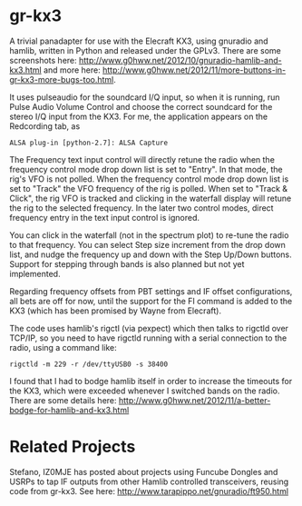gr-kx3
======

A trivial panadapter for use with the Elecraft KX3, using gnuradio and hamlib, written in 
Python and released under the GPLv3. There are some screenshots here: 
http://www.g0hww.net/2012/10/gnuradio-hamlib-and-kx3.html 
and more here: 
http://www.g0hww.net/2012/11/more-buttons-in-gr-kx3-more-bugs-too.html.

It uses pulseaudio for the soundcard I/Q input, so when it is running, run Pulse
Audio Volume Control and choose the correct soundcard for the stereo I/Q input from
the KX3. For me, the application appears on the Redcording tab, as 

	ALSA plug-in [python-2.7]: ALSA Capture

The Frequency text input control will directly retune the radio when the
frequency control mode drop down list is set to "Entry". In that mode, the rig's VFO
is not polled.  When the frequency control mode drop down list is set to "Track" the VFO
frequency of the rig is polled. 
When set to "Track & Click", the rig VFO is tracked and clicking in the waterfall display
will retune the rig to the selected frequency. In the later two control modes, direct
frequency entry in the text input control is ignored.

You can click in the waterfall (not in the spectrum plot) to re-tune the radio 
to that frequency.  You can select Step size increment from the drop down
list, and nudge the frequency up and down with the Step Up/Down buttons.
Support for stepping through bands is also planned but not yet implemented.

Regarding frequency offsets from PBT settings and IF offset configurations, all
bets are off for now, until the support for the FI command is added to the
KX3 (which has been promised by Wayne from Elecraft).

The code uses hamlib's rigctl (via pexpect) which then talks to rigctld over
TCP/IP, so you need to have rigctld running with a serial connection to the
radio, using a command like:

	rigctld -m 229 -r /dev/ttyUSB0 -s 38400

I found that I had to bodge hamlib itself in order to increase the timeouts for
the KX3, which were exceeded whenever I switched bands on the radio.  There are
some details here: 
http://www.g0hww.net/2012/11/a-better-bodge-for-hamlib-and-kx3.html


Related Projects
================

Stefano, IZ0MJE has posted about projects using Funcube Dongles and USRPs to tap IF 
outputs from other Hamlib controlled transceivers, reusing code from gr-kx3.  See here:
http://www.tarapippo.net/gnuradio/ft950.html

